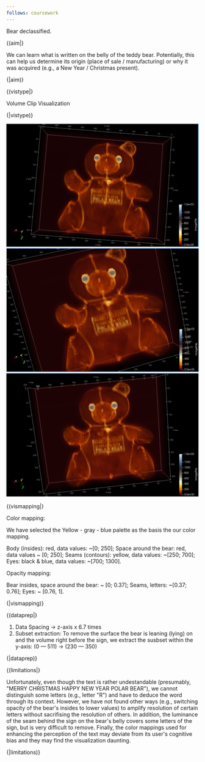 ```yaml
---
follows: coursework
---
```


Bear declassified.

{(aim|}

We can learn what is written on the belly of the teddy bear. Potentially, this can help us determine its origin (place of sale / manufacturing) or why it was acquired (e.g., a New Year / Christmas present). 

{|aim)}

{(vistype|}

Volume Clip Visualization

{|vistype)}

![alt text](./images/2_1_1.png)<br/>
![alt text](./images/2_1_2.png)<br/>
![alt text](./images/2_1_3.png)<br/>

{(vismapping|}

Color mapping:

We have selected the Yellow - gray - blue palette as the basis the our color mapping. 

Body (insides): red, data values: ~[0; 250];
Space around the bear: red, data values ~ [0; 250];
Seams (contours): yellow, data values: ~[250; 700];
Eyes: black & blue, data values: ~[700; 1300].

Opacity mapping:

Bear insides, space around the bear: ~ [0; 0.37];
Seams, letters: ~[0.37; 0.76];
Eyes: ~ [0.76, 1].

{|vismapping)}

{(dataprep|}
1. Data Spacing -> z-axis x 6.7 times
2. Subset extraction:
To remove the surface the bear is leaning (lying) on and the volume right before the sign, we extract the susbset within the y-axis: (0 — 511) -> (230 — 350)

{|dataprep)}

{(limitations|}

Unfortunately, even though the text is rather undestandable (presumably, "MERRY CHRISTMAS HAPPY NEW YEAR POLAR BEAR"), we cannot distinguish some letters (e.g., letter "R") and have to deduce the word through its context. However, we have not found other ways (e.g., switching opacity of the bear's insides to lower values) to amplify resolution of certain letters without sacrifising the resolution of others. In addition, the luminance of the seam behind the sign on the bear's belly covers some letters of the sign, but is very difficult to remove. Finally, the color mappings used for enhancing the perception of the text may deviate from its user's cognitive bias and they may find the visualization daunting. 

{|limitations)}
